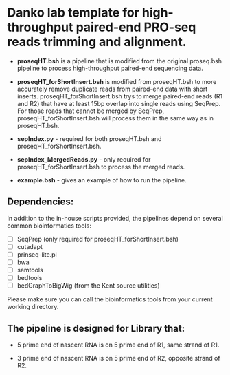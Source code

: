 Danko lab template for high-throughput paired-end PRO-seq reads trimming and alignment.
=============================================
* <b>proseqHT.bsh</b> is a pipeline that is modified from the original proseq.bsh pipeline to process high-throughput paired-end sequencing data.

* <b>proseqHT_forShortInsert.bsh</b> is modified from proseqHT.bsh to more accurately remove duplicate reads from paired-end data with short inserts. proseqHT_forShortInsert.bsh trys to merge paired-end reads (R1 and R2) that have at least 15bp overlap into single reads using SeqPrep. For those reads that cannot be merged by SeqPrep, proseqHT_forShortInsert.bsh will process them in the same way as in proseqHT.bsh.

* <b>sepIndex.py</b> - required for both proseqHT.bsh and proseqHT_forShortInsert.bsh.
* <b>sepIndex_MergedReads.py</b> - only required for proseqHT_forShortInsert.bsh to process the merged reads.
* <b>example.bsh</b> - gives an example of how to run the pipeline.

Dependencies: 
-------------

In addition to the in-house scripts provided, the pipelines depend on several common bioinformatics tools: 
- [ ] SeqPrep (only required for proseqHT_forShortInsert.bsh)
- [ ] cutadapt
- [ ] prinseq-lite.pl
- [ ] bwa
- [ ] samtools
- [ ] bedtools
- [ ] bedGraphToBigWig (from the Kent source utilities)

Please make sure you can call the bioinformatics tools from your current working directory.    


The pipeline is designed for Library that: 
-------------
* 5 prime end of nascent RNA is on 5 prime end of R1, same strand of R1.

* 3 prime end of nascent RNA is on 5 prime end of R2, opposite strand of R2.
